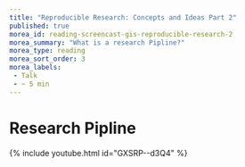 ```yaml
---
title: "Reproducible Research: Concepts and Ideas Part 2"
published: true
morea_id: reading-screencast-gis-reproducible-research-2
morea_summary: "What is a research Pipline?"
morea_type: reading
morea_sort_order: 3
morea_labels:
 - Talk
 - ~ 5 min
---
```

# Research Pipline
{% include youtube.html id="GXSRP--d3Q4" %}
